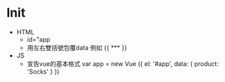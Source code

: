 # Init

- HTML
    - id="app
    - 用左右雙括號包覆data 例如 {{ *** }}		
- JS
	- 宣告vue的基本格式
	var app = new Vue ({
		el: '#app',
		data: {
			product: 'Socks'
		}
	})	